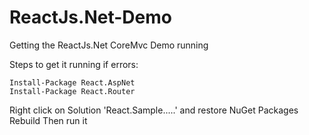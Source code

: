 # ReactJs.Net-Demo
Getting the ReactJs.Net CoreMvc Demo running

Steps to get it running if errors:
```
Install-Package React.AspNet
Install-Package React.Router
```
Right click on Solution 'React.Sample.....' and restore NuGet Packages
Rebuild
Then run it
